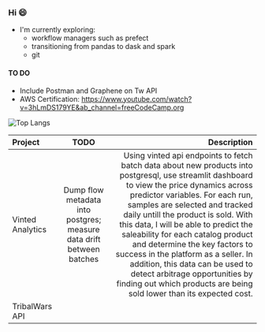 ### Hi 😄
- I'm currently exploring:
  -  workflow managers such as prefect
  -  transitioning from pandas to dask and spark
  -  git

#### TO DO
- Include Postman and Graphene on Tw API
- AWS Certification: https://www.youtube.com/watch?v=3hLmDS179YE&ab_channel=freeCodeCamp.org

![Top Langs](https://github-readme-stats.vercel.app/api/top-langs/?username=lmao420blazeit&layout=compact)

| Project | TODO | Description |
| :----------- | :------------: | ------------: |
| Vinted Analytics | Dump flow metadata into postgres; measure data drift between batches     | Using vinted api endpoints to fetch batch data about new products into postgresql, use streamlit dashboard to view the price dynamics across predictor variables. For each run, samples are selected and tracked daily untill the product is sold. With this data, I will be able to predict the saleability for each catalog product and determine the key factors to success in the platform as a seller. In addition, this data can be used to detect arbitrage opportunities by finding out which products are being sold lower than its expected cost. |
| TribalWars API|         |         |

<!--
**lmao420blazeit/lmao420blazeit** is a ✨ _special_ ✨ repository because its `README.md` (this file) appears on your GitHub profile.

Here are some ideas to get you started:

- 🔭 I’m currently working on ...
- 🌱 I’m currently learning ...
- 👯 I’m looking to collaborate on ...
- 🤔 I’m looking for help with ...
- 💬 Ask me about ...
- 📫 How to reach me: ...
- 😄 Pronouns: ...
- ⚡ Fun fact: ...
-->
